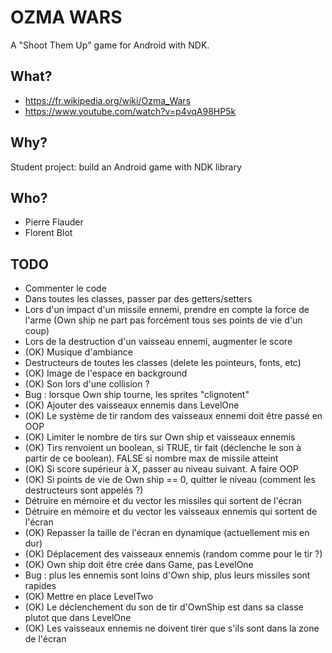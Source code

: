 # OZMA WARS #

A "Shoot Them Up" game for Android with NDK.

## What? ##

* https://fr.wikipedia.org/wiki/Ozma_Wars
* https://www.youtube.com/watch?v=p4vqA98HP5k

## Why? ##

Student project: build an Android game with NDK library

## Who? ##

* Pierre Flauder
* Florent Blot

## TODO ##

* Commenter le code
* Dans toutes les classes, passer par des getters/setters
* Lors d'un impact d'un missile ennemi, prendre en compte la force de l'arme (Own ship ne part pas forcément tous ses points de vie d'un coup)
* Lors de la destruction d'un vaisseau ennemi, augmenter le score
* (OK) Musique d'ambiance
* Destructeurs de toutes les classes (delete les pointeurs, fonts, etc)
* (OK) Image de l'espace en background
* (OK) Son lors d'une collision ?
* Bug : lorsque Own ship tourne, les sprites "clignotent"
* (OK) Ajouter des vaisseaux ennemis dans LevelOne
* (OK) Le système de tir random des vaisseaux ennemi doit être passé en OOP
* (OK) Limiter le nombre de tirs sur Own ship et vaisseaux ennemis
* (OK) Tirs renvoient un boolean, si TRUE, tir fait (déclenche le son à partir de ce boolean). FALSE si nombre max de missile atteint
* (OK) Si score supérieur à X, passer au niveau suivant. A faire OOP
* (OK) Si points de vie de Own ship == 0, quitter le niveau (comment les destructeurs sont appelés ?)
* Détruire en mémoire et du vector les missiles qui sortent de l'écran
* Détruire en mémoire et du vector les vaisseaux ennemis qui sortent de l'écran
* (OK) Repasser la taille de l'écran en dynamique (actuellement mis en dur)
* (OK) Déplacement des vaisseaux ennemis (random comme pour le tir ?)
* (OK) Own ship doit être crée dans Game, pas LevelOne
* Bug : plus les ennemis sont loins d'Own ship, plus leurs missiles sont rapides
* (OK) Mettre en place LevelTwo
* (OK) Le déclenchement du son de tir d'OwnShip est dans sa classe plutot que dans LevelOne
* (OK) Les vaisseaux ennemis ne doivent tirer que s'ils sont dans la zone de l'écran